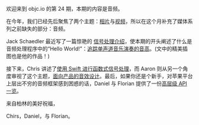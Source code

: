 欢迎来到 objc.io 的第 24 期，本期的内容是音频。

在今年，我们已经先后聚焦了两个主题：[相片][issue21]与[视频][issue23]，所以在这个月补充了媒体系列之前缺失的部分：音频。

Jack Schaedler 最近写了一篇惊艳的 [信号处理介绍](https://jackschaedler.github.io/circles-sines-signals/index.html)，使本期的开头阐述了什么是音频处理程序中的“Hello World!”：[追踪单声道音乐演奏的音高][1]。(文中的精美插图也是他的作品！)

接下来，Chris 讲述了[使用 Swift 进行函数式信号处理][2]，而 Aaron 则从另一个角度审视了这个主题，[面向产品的音效设计][3]。最后，如果你还是个新手，对苹果平台上层出不穷的音频框架感到困惑的话，Daniel 与 Florian 提供了一份[高层级 API 一览][4]。

来自柏林的美好祝福，

Chirs，Daniel，与 Florian。

[issue21]:http://objccn.io/issue-21/
[issue23]:http://objccn.io/issue-23/
[1]:http://objccn.io/issue-24-1
[2]:http://objccn.io/issue-24-2
[3]:http://objccn.io/issue-24-3
[4]:http://objccn.io/issue-24-4
